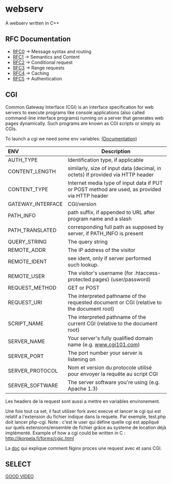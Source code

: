 # webserv
A webserv written in C++

## RFC Documentation
- [RFC0](https://tools.ietf.org/html/rfc7230) -> Message syntax and routing
- [RFC1](https://tools.ietf.org/html/rfc7231) -> Semantics and Content
- [RFC2](https://tools.ietf.org/html/rfc7232) -> Conditional request
- [RFC3](https://tools.ietf.org/html/rfc7233) -> Range requests
- [RFC4](https://tools.ietf.org/html/rfc7234) -> Caching
- [RFC5](https://tools.ietf.org/html/rfc7235) -> Authentication

## CGI
Common Gateway Interface (CGI) is an interface specification for web servers to execute programs like console applications 
(also called command-line interface programs) running on a server that generates web pages dynamically. 
Such programs are known as CGI scripts or simply as CGIs.

To launch a cgi we need some env variables: [(Documentation)](http://www.cgi101.com/book/index.html)

|        ENV        | Description                                                                                   |
|:------------------|-----------------------------------------------------------------------------------------------|
| AUTH_TYPE         | Identification type, if applicable                                                            |
| CONTENT_LENGTH    | similarly, size of input data (decimal, in octets) if provided via HTTP header                |
| CONTENT_TYPE      | Internet media type of input data if PUT or POST method are used, as provided via HTTP header |
| GATEWAY_INTERFACE | CGI/version                                                                                   |
| PATH_INFO         | path suffix, if appended to URL after program name and a slash                                |
| PATH_TRANSLATED   | corresponding full path as supposed by server, if PATH_INFO is present                        |
| QUERY_STRING      | The query string                                                                              |
| REMOTE_ADDR       | The IP address of the visitor                                                                 |
| REMOTE_IDENT      | see ident, only if server performed such lookup.                                              |
| REMOTE_USER       | The visitor's username (for .htaccess-protected pages) (user/password)                        |
| REQUEST_METHOD    | GET or POST                                                                                   |
| REQUEST_URI       | The interpreted pathname of the requested document or CGI (relative to the document root)     |
| SCRIPT_NAME       | The interpreted pathname of the current CGI (relative to the document root)                   |
| SERVER_NAME       | Your server's fully qualified domain name (e.g. www.cgi101.com)                               |
| SERVER_PORT       | The port number your server is listening on                                                   |
| SERVER_PROTOCOL   | Nom et version du protocole utilisé pour envoyer la requête au script CGI                     |
| SERVER_SOFTWARE   | The server software you're using (e.g. Apache 1.3)                                            |

Les headers de la request sont aussi a mettre en variables environement.

Une fois tout ca set, il faut utiliser fork avec execve et lancer le cgi qui est relatif a l'extension du fichier indique
dans la requete. 
Par exemple, test.php doit lancer php-cgi. Note : c'est le user qui défine quelle cgi est appliqué sur quels extensions/ensemble de fichier grâce au systeme de location déjà implémenté.
Example of how a cgi could be written in C : http://jkorpela.fi/forms/cgic.html

La [doc](http://nginx.org/en/docs/http/request_processing.html) qui explique comment Nginx proces une request avec et sans CGI.

## SELECT
[GOOD VIDEO](https://www.youtube.com/watch?v=Y6pFtgRdUts)
